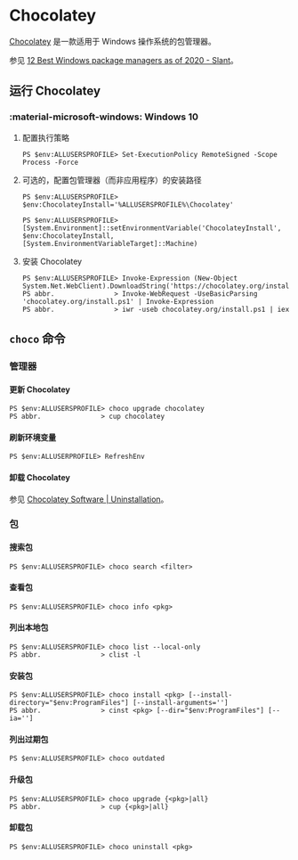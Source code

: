 # Chocolatey

[Chocolatey] 是一款适用于 Windows 操作系统的包管理器。

参见 [12 Best Windows package managers as of 2020 - Slant](https://www.slant.co/topics/1843/~best-windows-package-managers)。

## 运行 Chocolatey

### :material-microsoft-windows: Windows 10

1.  配置执行策略

    ```ps1con
    PS $env:ALLUSERSPROFILE> Set-ExecutionPolicy RemoteSigned -Scope Process -Force
    ```

0.  可选的，配置包管理器（而非应用程序）的安装路径

    ```ps1con
    PS $env:ALLUSERSPROFILE> $env:ChocolateyInstall='%ALLUSERSPROFILE%\Chocolatey'

    PS $env:ALLUSERSPROFILE> [System.Environment]::setEnvironmentVariable('ChocolateyInstall', $env:ChocolateyInstall, [System.EnvironmentVariableTarget]::Machine)
    ```

0.  安装 Chocolatey

    ```ps1con
    PS $env:ALLUSERSPROFILE> Invoke-Expression (New-Object System.Net.WebClient).DownloadString('https://chocolatey.org/install.ps1')
    PS abbr.               > Invoke-WebRequest -UseBasicParsing 'chocolatey.org/install.ps1' | Invoke-Expression
    PS abbr.               > iwr -useb chocolatey.org/install.ps1 | iex
    ```

## `choco` 命令

### 管理器

#### 更新 Chocolatey

```ps1con
PS $env:ALLUSERSPROFILE> choco upgrade chocolatey
PS abbr.               > cup chocolatey
```

#### 刷新环境变量

```ps1con
PS $env:ALLUSERPROFILE> RefreshEnv
```

#### 卸载 Chocolatey

参见 [Chocolatey Software | Uninstallation](https://chocolatey.org/docs/uninstallation)。

### 包

#### 搜索包

```ps1con
PS $env:ALLUSERSPROFILE> choco search <filter>
```

#### 查看包

```ps1con
PS $env:ALLUSERSPROFILE> choco info <pkg>
```

#### 列出本地包

```ps1con
PS $env:ALLUSERSPROFILE> choco list --local-only
PS abbr.               > clist -l
```

#### 安装包

```ps1con
PS $env:ALLUSERSPROFILE> choco install <pkg> [--install-directory="$env:ProgramFiles"] [--install-arguments='']
PS abbr.               > cinst <pkg> [--dir="$env:ProgramFiles"] [--ia='']
```

#### 列出过期包

```ps1con
PS $env:ALLUSERSPROFILE> choco outdated
```

#### 升级包

```
PS $env:ALLUSERSPROFILE> choco upgrade {<pkg>|all}
PS abbr.               > cup {<pkg>|all}
```

#### 卸载包

```ps1con
PS $env:ALLUSERSPROFILE> choco uninstall <pkg>
```

<!----------------------------------------------------------------------------->

[Scoop]:      https://scoop.sh/
[Chocolatey]: https://chocolatey.org/
